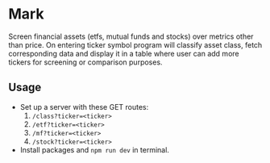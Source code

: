 # Mark

Screen financial assets (etfs, mutual funds and stocks) over metrics other than price. On entering ticker symbol program will classify asset class, fetch corresponding data and display it in a table where user can add more tickers for screening or comparison purposes.

## Usage

- Set up a server with these GET routes:
  1. `/class?ticker=<ticker>`
  2. `/etf?ticker=<ticker>`
  3. `/mf?ticker=<ticker>`
  4. `/stock?ticker=<ticker>`
- Install packages and `npm run dev` in terminal.
